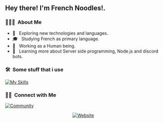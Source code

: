 <h2> Hey there! I'm French Noodles!.</h2>

<h3> 👨🏻‍💻 &nbsp;About Me </h3>

- 🤔 &nbsp; Exploring new technologies and languages.
- 🎓 &nbsp; Studying French as primary language.
- 💼 &nbsp; Working as a Human being.
- 🌱 &nbsp; Learning more about Server side programming, Node.js and discord bots.

<h3> 🛠 &nbsp;Some stuff that i use</h3>

[![My Skills](https://skillicons.dev/icons?i=androidstudio,bash,blender,bootstrap,cloudflare,html,css,discord,docker,figma,flask,git,github,godot,heroku,html,js,jquery,kotlin,linkedin,linux,md,mongodb,nginx,ps,postman,redis,regex,tailwind,vue,python,vscode,nodejs,flutter,firebase,sublime,gimp&theme=dark)](https://skillicons.dev)


<h3> 🤝🏻 &nbsp;Connect with Me </h3>

[![Community](https://discordapp.com/api/guilds/707934061724827678/widget.png?style=banner2)](https://discord.com/invite/TnfeMrV)

<p align="center">
  <a href="https://frenchnoodles.xyz/"><img alt="Website" src="https://img.shields.io/badge/Website-www.frenchnoodles.xyz-blue?style=flat-square&logo=google-chrome"></a>
</p>
